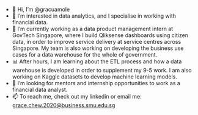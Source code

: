 - 👋 Hi, I’m @gracuamole
- 👀 I’m interested in data analytics, and I specialise in working with financial data.
- 🌱 I’m currently working as a data product management intern at GovTech Singapore, where I build Qliksense dashboards using citizen data, in order to improve service delivery at service centres across Singapore. My team is also working on developing the business use cases for a data warehouse for the whole of government.
- 📊 After hours, I am learning about the ETL process and how a data warehouse is developed in order to supplement my 9-5 work. I am also working on Kaggle datasets to develop machine learning models.
- 💞️ I’m looking for mentors and internship opportunities to work as a financial data analyst.
- 📫 To reach me, check out my linkedin or email me: grace.chew.2020@business.smu.edu.sg

<!---
gracuamole/gracuamole is a ✨ special ✨ repository because its `README.md` (this file) appears on your GitHub profile.
You can click the Preview link to take a look at your changes.
--->
